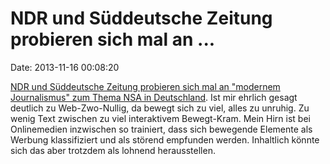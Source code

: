 NDR und Süddeutsche Zeitung probieren sich mal an \...
======================================================

Date: 2013-11-16 00:08:20

[NDR und Süddeutsche Zeitung probieren sich mal an \"modernem
Journalismus\" zum Thema NSA in
Deutschland](http://www.geheimerkrieg.de/). Ist mir ehrlich gesagt
deutlich zu Web-Zwo-Nullig, da bewegt sich zu viel, alles zu unruhig. Zu
wenig Text zwischen zu viel interaktivem Bewegt-Kram. Mein Hirn ist bei
Onlinemedien inzwischen so trainiert, dass sich bewegende Elemente als
Werbung klassifiziert und als störend empfunden werden. Inhaltlich
könnte sich das aber trotzdem als lohnend herausstellen.
